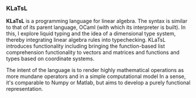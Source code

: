### KLaTsL

**KLaTsL** is a programming language for linear algebra. The syntax is similar to that of its parent language, OCaml (with which its interpreter is built). In this, I explore liquid typing and the idea of a dimensional type system, thereby integrating linear algebra rules into typechecking. KLaTsL introduces functionality including bringing the function-based list comprehension functionality to vectors and matrices and functions and types based on coordinate systems. 

The intent of the language is to render highly mathematical operations as more mundane operators and in a simple computational model In a sense, it's comparable to Numpy or Matlab, but aims to develop a purely functional representation.
